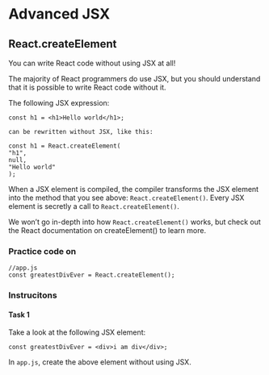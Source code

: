 # Advanced JSX
## React.createElement

You can write React code without using JSX at all!

The majority of React programmers do use JSX, but you should understand that it is possible to write React code without it.

The following JSX expression:

    const h1 = <h1>Hello world</h1>;

    can be rewritten without JSX, like this:

    const h1 = React.createElement(
    "h1",
    null,
    "Hello world"
    );

When a JSX element is compiled, the compiler transforms the JSX element into the method that you see above: `React.createElement()`. Every JSX element is secretly a call to `React.createElement()`.

We won’t go in-depth into how `React.createElement()` works, but check out the React documentation on createElement() to learn more.

### Practice code on
    
    //app.js
    const greatestDivEver = React.createElement();

### Instrucitons 

#### Task 1

Take a look at the following JSX element:

    const greatestDivEver = <div>i am div</div>;

In `app.js`, create the above element without using JSX.

